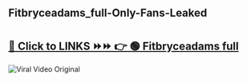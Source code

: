 
 ## Fitbryceadams_full-Only-Fans-Leaked

# <h2><a href="https://clipsfans.com/Fitbryceadams_full&ref=git">🔗 Click to LINKS ⏩⏩ 👉 🟢 Fitbryceadams full </a></h2>

<a href="https://clipsfans.com/Fitbryceadams_full&ref=git" rel="nofollow" data-target="animated-image.originalLink"><img src="https://i.ibb.co.com/xMMVF88/686577567.gif" alt="Viral Video Original" style="max-width: 100%; display: inline-block;" data-target="animated-image.originalImage"></a>
